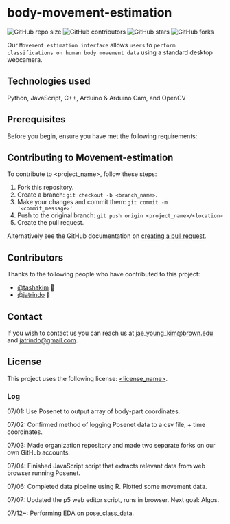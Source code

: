 # body-movement-estimation

![GitHub repo size](https://img.shields.io/github/repo-size/Coriander-Analytics/Movement-estimation)
![GitHub contributors](https://img.shields.io/github/contributors/Coriander-Analytics/Movement-estimation)
![GitHub stars](https://img.shields.io/github/stars/Coriander-Analytics/Movement-estimation?style=social)
![GitHub forks](https://img.shields.io/github/forks/Coriander-Analytics/Movement-estimation?style=social)

Our `Movement estimation interface` allows `users` to `perform classifications on human body movement data` using a standard desktop webcamera.

## Technologies used
Python, JavaScript, C++, Arduino & Arduino Cam, and OpenCV

## Prerequisites
Before you begin, ensure you have met the following requirements:

## Contributing to Movement-estimation
To contribute to <project_name>, follow these steps:

1. Fork this repository.
2. Create a branch: `git checkout -b <branch_name>`.
3. Make your changes and commit them: `git commit -m '<commit_message>'`
4. Push to the original branch: `git push origin <project_name>/<location>`
5. Create the pull request.

Alternatively see the GitHub documentation on [creating a pull request](https://help.github.com/en/github/collaborating-with-issues-and-pull-requests/creating-a-pull-request).

## Contributors
Thanks to the following people who have contributed to this project:

* [@tashakim](https://github.com/tashakim) 📖
* [@jatrindo](https://github.com/jatrindo) 🐛

## Contact

If you wish to contact us you can reach us at <jae_young_kim@brown.edu> and <jatrindo@gmail.com>.

## License

This project uses the following license: [<license_name>](<link>).


### Log

07/01: Use Posenet to output array of body-part coordinates.

07/02: Confirmed method of logging Posenet data to a csv file, + time coordinates.

07/03: Made organization repository and made two separate forks on our own GitHub accounts.

07/04: Finished JavaScript script that extracts relevant data from web browser running Posenet.

07/06: Completed data pipeline using R. Plotted some movement data.

07/07: Updated the p5 web editor script, runs in browser. Next goal: Algos.

07/12~: Performing EDA on pose_class_data.
